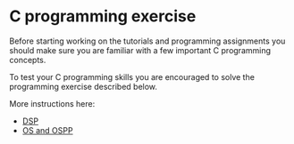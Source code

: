 # C programming exercise

Before starting working on the tutorials and programming assignments you should
make sure you are familiar with a few important C programming concepts.

To test your C programming skills you are encouraged to solve the programming
exercise described below.

More instructions here:

- [DSP](https://www.it.uu.se/education/course/homepage/dsp/vt20/modules/module-0/c/excercise/)
- [OS and OSPP](https://www.it.uu.se/education/course/homepage/os/vt20/module-0/c/excercise/)
